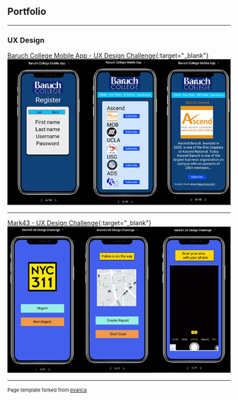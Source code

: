 ## Portfolio

---

### UX Design 

[Baruch College Mobile App - UX Design Challenge](https://www.figma.com/proto/DVXrEUDhLrxKgvPdE0a4rjhR/Baruch-College-Mobile-App?node-id=17%3A18%26scaling=scale-down){:target="_blank"}
<img src="images/ux1.jpg?raw=true"/>

---
[Mark43 - UX Design Challenge](https://www.figma.com/proto/J7sgXJTVepH9V4B1lOaKGuuK/Mark43-UX-Design-Challenge?node-id=2%3A2%26scaling=scale-down){:target="_blank"}
<img src="images/ux2.jpg?raw=true"/>

---
<p style="font-size:11px">Page template forked from <a href="https://github.com/evanca/quick-portfolio">evanca</a></p>
<!-- Remove above link if you don't want to attibute -->
